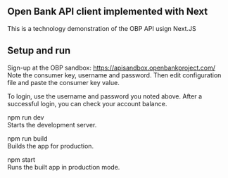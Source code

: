## Open Bank API client implemented with Next
This is a technology demonstration of the OBP API usign Next.JS

## Setup and run

Sign-up at the OBP sandbox: https://apisandbox.openbankproject.com/ Note the consumer key, username and password.
Then edit configuration file and paste the consumer key value.  

To login, use the username and password you noted above. After a successful login, you can check your account balance.

npm run dev  
Starts the development server.

npm run build  
Builds the app for production.

npm start  
Runs the built app in production mode.
